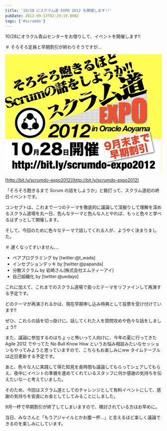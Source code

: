 ```yaml
---
title: '10/28 にスクラム道 EXPO 2012 を開催します!!'
pubDate: 2012-09-13T02:29:19.000Z
tags: ['#scrumdo']
---
```


10/28にオラクル青山センターをお借りして、イベントを開催します!!

＃ そろそろ定員と早期割引が終わりそうですが...

![f:id:nawoto:20120912141210p:image:w400](/images/backtrace/2012/09/13/20120912141210.webp)

[http://bit.ly/scrumdo-expo2012](http://bit.ly/scrumdo-expo2012)

「そろそろ飽きるまで Scrum の話をしようか」と銘打って、スクラム道初の終日イベントです。

コンセプトは、これまで一つのテーマを徹底的に議論して深掘りして理解を深めるスクラム道場を丸一日、色んなテーマと色んな人とやれば、もっと色々と学べるはずっとして開催します。

そして、今回のために色々なテーマで話してくれる人が、ようやく決まりました。

＃ 遅くなってすいません....

- ペアプログラミング by [twitter:@t_wada]
- インセプションデッキ by [twitter:@papanda]
- 分散スクラム by 岩崎さん(株式会社エムティーアイ)
- 自己組織化 by [twitter:@uedayo]

これに加えて、これまでのスクラム道場で扱ったテーマをリファインして再演する予定です。

どのテーマが再演されるかは、現在早期申し込み特典として投票を受け付けています!!

ぜひ、これらの話を切っ掛けに、話してくれた人を質問攻めや色々な話をしましょう!!

また、議論に参加するのはちょっと怖いって人向けに、今年の夏に行ってきた Agile 2012 でやってた No Bull Know How というお悩み相談みたいなセッションもやってみようと思っていますので、こちらもお楽しみにww タイムテーブルは近日更新する予定です。

あと、色々な人に実践して得た知見を長時間も議論してもらってシェアしてもらえ、夜中にイベントの準備を進めてくれているスタッフに何か感謝の気持ちを伝えたいなーと考えていました。

そのため、今回はスクラム道としてのチャレンジとして有料イベントにして、感謝の気持ちを安直にお金としてしてみることにしました。

9月一杯で早期割引が終了してしまいますので、検討されている方はお早めに。

当日、みなさんと「もうアジャイルとかお腹一杯...」と言えるほど楽しく議論できるのを楽しみにしています。
